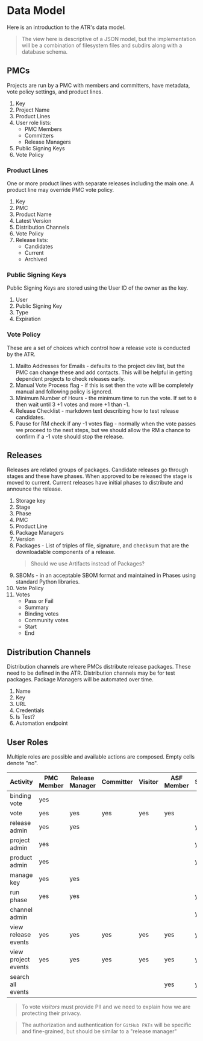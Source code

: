 # Data Model

Here is an introduction to the ATR's data model.

> The view here is descriptive of a JSON model, but the implementation will be a combination of filesystem files and subdirs along with a database schema.

## PMCs

Projects are run by a PMC with members and committers, have metadata, vote policy settings, and product lines.

1. Key
2. Project Name
9. Product Lines
4. User role lists:
   - PMC Members
   - Committers
   - Release Managers
5. Public Signing Keys
8. Vote Policy

### Product Lines

One or more product lines with separate releases including the main one. A product line may override PMC vote policy.

1. Key
2. PMC
3. Product Name
4. Latest Version
5. Distribution Channels
8. Vote Policy
9. Release lists:
    - Candidates
    - Current
    - Archived

### Public Signing Keys

Public Signing Keys are stored using the User ID of the owner as the key.

1. User
2. Public Signing Key
3. Type
4. Expiration

### Vote Policy

These are a set of choices which control how a release vote is conducted by the ATR.

1. Mailto Addresses for Emails - defaults to the project dev list, but the PMC can change these and add contacts.
   This will be helpful in getting dependent projects to check releases early.
3. Manual Vote Process flag - if this is set then the vote will be completely manual and following policy is ignored.
4. Minimum Number of Hours - the minimum time to run the vote. If set to `0` then wait until 3 +1 votes and more +1 than -1.
5. Release Checklist - markdown text describing how to test release candidates.
6. Pause for RM check if any -1 votes flag - normally when the vote passes we proceed to the next steps,
   but we should allow the RM a chance to confirm if a -1 vote should stop the release.

## Releases

Releases are related groups of packages. Candidate releases go through stages and these have phases.
When approved to be released the stage is moved to current.
Current releases have initial phases to distribute and announce the release.

1. Storage key
2. Stage
3. Phase
4. PMC
5. Product Line
6. Package Managers
3. Version
5. Packages - List of triples of file, signature, and checksum that are the downloadable components of a release.
   > Should we use Artifacts instead of Packages?
6. SBOMs - in an acceptable SBOM format and maintained in Phases using standard Python libraries.
8. Vote Policy
5. Votes
   - Pass or Fail
   - Summary
   - Binding votes
   - Community votes
   - Start
   - End

## Distribution Channels

Distribution channels are where PMCs distribute release packages. These need to be defined in the ATR.
Distribution channels may be for test packages. Package Managers will be automated over time.

1. Name
2. Key
3. URL
4. Credentials
5. Is Test?
6. Automation endpoint

## User Roles

Multiple roles are possible and available actions are composed. Empty cells denote "no".

| Activity   | PMC Member | Release Manager | Committer | Visitor | ASF Member | SysAdmin
| ---------- | ---------- | --------------- | --------- | ------- | ---------- | -----
| binding vote | yes |  | | |  |
| vote         | yes | yes | yes | yes | yes |
| release admin | yes | yes | | | | yes
| project admin | yes | | | | | yes
| product admin | yes | | | | | yes
| manage key | yes | yes | | | |
| run phase | yes | yes | | | | yes
| channel admin | | | | | | yes
| view release events | yes | yes | yes | yes | yes | yes
| view project events | yes | yes | yes | yes | yes | yes
| search all events | | | | | yes | yes

> To vote _visitors_ must provide PII and we need to explain how we are protecting their privacy.

> The authorization and authentication for `GitHub PATs` will be specific and fine-grained, but should be similar to a "release manager"
